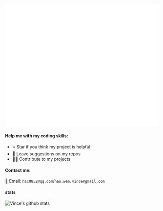 <div align="center">
	<img src="https://raw.githubusercontent.com/Vince-1/Vince-1/master/header.svg" width="800px", height="400px">
	<br>
</div>

#### Help me with my coding skills:

- ⭐️ Star if you think my project is helpful
- 💬 Leave suggestions on my repos
- 🧑‍💻 Contribute to my projects

#### Contact me:

📧 Email: `hac0852@qq.com`/`hao.wem.vince@gmail.com`

#### stats

![Vince's github stats](https://github-readme-stats.vercel.app/api?username=Vince-1&show_icons=true&theme=dark&count_private=true)
